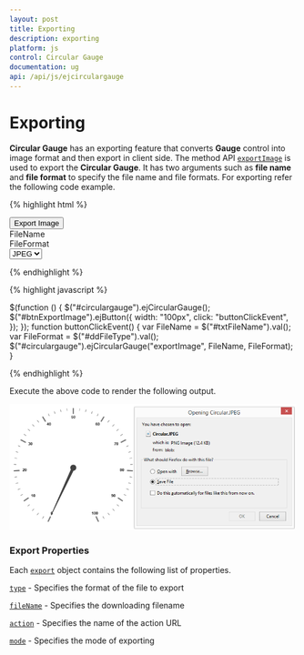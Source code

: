 ```yaml
---
layout: post
title: Exporting
description: exporting
platform: js
control: Circular Gauge
documentation: ug
api: /api/js/ejcirculargauge
---
```


# Exporting

**Circular Gauge** has an exporting feature that converts **Gauge** control into image format and then export in client side. The method API [`exportImage`](../api/ejcirculargauge#methods:exportimage) is used to export the **Circular Gauge**. It has two arguments such as **file name** and **file format** to specify the file name and file formats. For exporting refer the following code example.

{% highlight html %}

<input type="submit" value="Export Image" id="btnExportImage">
    <div id=" circulargauge "></div>
    <div id="txtFileName">FileName </div>
    <div id="ddFileType">FileFormat </div>
</input>
<select id="Select1">
    <option value="JPEG">JPEG</option>
    <option value="PNG">PNG</option>
</select>

{% endhighlight %}

{% highlight javascript %}

$(function () {
        $("#circulargauge").ejCircularGauge();
        $("#btnExportImage").ejButton({ width: "100px", click: "buttonClickEvent", });
    });
    function buttonClickEvent() {
        var FileName = $("#txtFileName").val();
        var FileFormat = $("#ddFileType").val();
        $("#circulargauge").ejCircularGauge("exportImage", FileName, FileFormat);
    }

{% endhighlight %}


Execute the above code to render the following output.

![](/js/CircularGauge/Exporting_images/Exporting_img1.png)

### Export Properties

Each [`export`](../api/ejcirculargauge#members:exportsettings-type) object contains the following list of properties.

[`type`](../api/ejcirculargauge#members:exportsettings-type) - Specifies the format of the file to export

[`fileName`](../api/ejcirculargauge#members:exportsettings-filename) - Specifies the downloading filename 

[`action`](../api/ejcirculargauge#members:exportsettings-action) - Specifies the name of the action URL 

[`mode`](../api/ejcirculargauge#members:exportsettings-mode) - Specifies the mode of exporting

